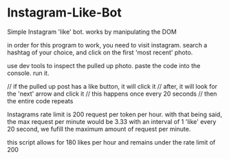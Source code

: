 # Instagram-Like-Bot
Simple Instagram 'like' bot. 
works by manipulating the DOM

 in order for this program to work, you need to visit instagram.
 search a hashtag of your choice, and click on the first 'most recent' photo.

 use dev tools to inspect the pulled up photo. paste the code into the console. run it.

// if the pulled up post has a like button, it will click it
// after, it will look for the 'next' arrow and click it
// this happens once every 20 seconds
// then the entire code repeats

Instagrams rate limit is 200 request per token per hour. 
with that being said, the max request per minute would be 3.33
with an interval of 1 'like' every 20 second, we fufill 
the maximum amount of request per minute.

this script allows for 180 likes per hour and remains under the rate limit of 200
